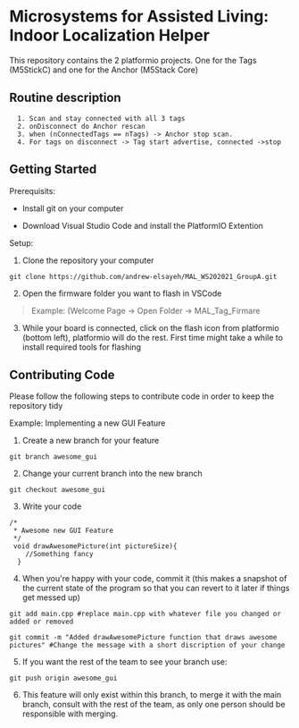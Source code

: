 # Microsystems for Assisted Living: Indoor Localization Helper

This repository contains the 2 platformio projects. One for the Tags (M5StickC) and one for the Anchor (M5Stack Core)



## Routine description

      1. Scan and stay connected with all 3 tags
      2. onDisconnect do Anchor rescan
      3. when (nConnectedTags == nTags) -> Anchor stop scan.
      4. For tags on disconnect -> Tag start advertise, connected ->stop



## Getting Started 
Prerequisits:
* Install git on your computer

* Download Visual Studio Code and install the PlatformIO Extention

Setup:
1. Clone the repository your computer 
```
git clone https://github.com/andrew-elsayeh/MAL_WS202021_GroupA.git
```
2. Open the firmware folder you want to flash in VSCode 
  > Example: (Welcome Page -> Open Folder -> MAL_Tag_Firmare

3. While your board is connected, click on the flash icon from platformio (bottom left), platformio will do the rest. First time might take a while to install required tools for flashing


## Contributing Code

Please follow the following steps to contribute code in order to keep the repository tidy

Example: Implementing a new GUI Feature

1. Create a new branch for your feature 
```
git branch awesome_gui
```
2. Change your current branch into the new branch 
```
git checkout awesome_gui
```
3. Write your code 
```
/* 
 * Awesome new GUI Feature
 */
 void drawAwesomePicture(int pictureSize){
    //Something fancy
  }
```
4. When you're happy with your code, commit it (this makes a snapshot of the current state of the program so that you can revert to it later if things get messed up)
```
git add main.cpp #replace main.cpp with whatever file you changed or added or removed

git commit -m "Added drawAwesomePicture function that draws awesome pictures" #Change the message with a short discription of your change

```
5. If you want the rest of the team to see your branch use:
```
git push origin awesome_gui
```
6. This feature will only exist within this branch, to merge it with the main branch, consult with the rest of the team, as only one person should be responsible with merging.




